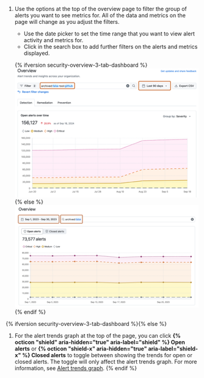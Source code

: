 1. Use the options at the top of the overview page to filter the group of alerts you want to see metrics for. All of the data and metrics on the page will change as you adjust the filters.
   * Use the date picker to set the time range that you want to view alert activity and metrics for.
   * Click in the search box to add further filters on the alerts and metrics displayed.

    {% ifversion security-overview-3-tab-dashboard %}![Screenshot of the overview page in security overview. Filtering options are outlined in dark orange, including the date picker and search field.](/assets/images/help/security-overview/security-overview-dashboard-filters-3-tab.png)
    {% else %}![Screenshot of the overview page in security overview. Filtering options are outlined in dark orange, including the date picker and search field.](/assets/images/help/security-overview/security-overview-dashboard-filters.png)
    {% endif %}

{% ifversion security-overview-3-tab-dashboard %}{% else %}
1. For the alert trends graph at the top of the page, you can click **{% octicon "shield" aria-hidden="true" aria-label="shield" %} Open alerts** or **{% octicon "shield-x" aria-hidden="true" aria-label="shield-x" %} Closed alerts** to toggle between showing the trends for open or closed alerts. The toggle will only affect the alert trends graph. For more information, see [Alert trends graph](#alert-trends-graph).
{% endif %}
